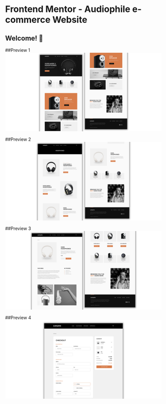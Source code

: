 # Frontend Mentor - Audiophile e-commerce Website

## Welcome! 👋
##Preview 1
![Design preview for the REST Countries API with color theme switcher coding challenge](./design/preview1.png)


##Preview 2
![Design preview for the REST Countries API with color theme switcher coding challenge](./design/preview2.png)


##Preview 3
![Design preview for the REST Countries API with color theme switcher coding challenge](./design/preview3.png)


##Preview 4
![Design preview for the REST Countries API with color theme switcher coding challenge](./design/preview4.png)


